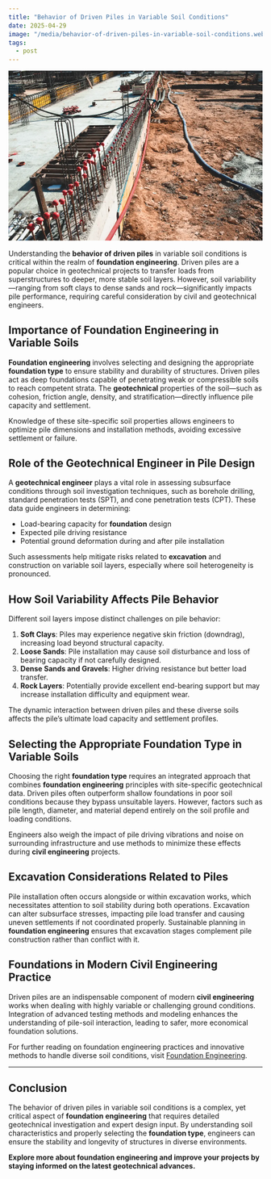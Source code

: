 ```yaml
---
title: "Behavior of Driven Piles in Variable Soil Conditions"
date: 2025-04-29
image: "/media/behavior-of-driven-piles-in-variable-soil-conditions.webp"
tags:
  - post
---
```


![Behavior of Driven Piles in Variable Soil Conditions](/media/behavior-of-driven-piles-in-variable-soil-conditions.webp)

Understanding the **behavior of driven piles** in variable soil conditions is critical within the realm of **foundation engineering**. Driven piles are a popular choice in geotechnical projects to transfer loads from superstructures to deeper, more stable soil layers. However, soil variability—ranging from soft clays to dense sands and rock—significantly impacts pile performance, requiring careful consideration by civil and geotechnical engineers.

## Importance of Foundation Engineering in Variable Soils

**Foundation engineering** involves selecting and designing the appropriate **foundation type** to ensure stability and durability of structures. Driven piles act as deep foundations capable of penetrating weak or compressible soils to reach competent strata. The **geotechnical** properties of the soil—such as cohesion, friction angle, density, and stratification—directly influence pile capacity and settlement.

Knowledge of these site-specific soil properties allows engineers to optimize pile dimensions and installation methods, avoiding excessive settlement or failure.

## Role of the Geotechnical Engineer in Pile Design

A **geotechnical engineer** plays a vital role in assessing subsurface conditions through soil investigation techniques, such as borehole drilling, standard penetration tests (SPT), and cone penetration tests (CPT). These data guide engineers in determining:

- Load-bearing capacity for **foundation** design
- Expected pile driving resistance
- Potential ground deformation during and after pile installation

Such assessments help mitigate risks related to **excavation** and construction on variable soil layers, especially where soil heterogeneity is pronounced.

## How Soil Variability Affects Pile Behavior

Different soil layers impose distinct challenges on pile behavior:

1. **Soft Clays**: Piles may experience negative skin friction (downdrag), increasing load beyond structural capacity.
2. **Loose Sands**: Pile installation may cause soil disturbance and loss of bearing capacity if not carefully designed.
3. **Dense Sands and Gravels**: Higher driving resistance but better load transfer.
4. **Rock Layers**: Potentially provide excellent end-bearing support but may increase installation difficulty and equipment wear.

The dynamic interaction between driven piles and these diverse soils affects the pile’s ultimate load capacity and settlement profiles.

## Selecting the Appropriate Foundation Type in Variable Soils

Choosing the right **foundation type** requires an integrated approach that combines **foundation engineering** principles with site-specific geotechnical data. Driven piles often outperform shallow foundations in poor soil conditions because they bypass unsuitable layers. However, factors such as pile length, diameter, and material depend entirely on the soil profile and loading conditions.

Engineers also weigh the impact of pile driving vibrations and noise on surrounding infrastructure and use methods to minimize these effects during **civil engineering** projects.

## Excavation Considerations Related to Piles

Pile installation often occurs alongside or within excavation works, which necessitates attention to soil stability during both operations. Excavation can alter subsurface stresses, impacting pile load transfer and causing uneven settlements if not coordinated properly. Sustainable planning in **foundation engineering** ensures that excavation stages complement pile construction rather than conflict with it.

## Foundations in Modern Civil Engineering Practice

Driven piles are an indispensable component of modern **civil engineering** works when dealing with highly variable or challenging ground conditions. Integration of advanced testing methods and modeling enhances the understanding of pile-soil interaction, leading to safer, more economical foundation solutions.

For further reading on foundation engineering practices and innovative methods to handle diverse soil conditions, visit [Foundation Engineering](https://newspeak.today/foundation-engineering).

---

## Conclusion

The behavior of driven piles in variable soil conditions is a complex, yet critical aspect of **foundation engineering** that requires detailed geotechnical investigation and expert design input. By understanding soil characteristics and properly selecting the **foundation type**, engineers can ensure the stability and longevity of structures in diverse environments.

**Explore more about foundation engineering and improve your projects by staying informed on the latest geotechnical advances.**
